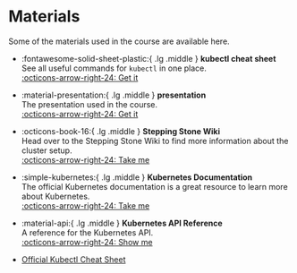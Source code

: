 # Materials

Some of the materials used in the course are available here.

-   :fontawesome-solid-sheet-plastic:{ .lg .middle } __kubectl cheat sheet__  
    See all useful commands for `kubectl` in one place.  
    [:octicons-arrow-right-24: Get it](../assets/docs/kubectl_cheat_sheet.pdf)

-   :material-presentation:{ .lg .middle } __presentation__  
    The presentation used in the course.  
    [:octicons-arrow-right-24: Get it](../assets/docs/kubernetes_workshop_merged_compressed.pdf)

-   :octicons-book-16:{ .lg .middle } __Stepping Stone Wiki__  
    Head over to the Stepping Stone Wiki to find more information about the cluster setup.  
    [:octicons-arrow-right-24: Take me](https://wiki.golog.ch/)

-   :simple-kubernetes:{ .lg .middle } __Kubernetes Documentation__  
    The official Kubernetes documentation is a great resource to learn more about Kubernetes.  
    [:octicons-arrow-right-24: Take me](https://kubernetes.io/docs/home/)

-   :material-api:{ .lg .middle } __Kubernetes API Reference__  
    A reference for the Kubernetes API.  
    [:octicons-arrow-right-24: Show me](https://kubernetes.io/docs/reference/generated/kubernetes-api/v1.24/)


- [Official Kubectl Cheat Sheet](https://kubernetes.io/docs/reference/kubectl/cheatsheet/)